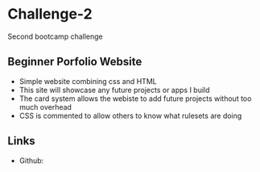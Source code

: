 # Challenge-2
Second bootcamp challenge

## Beginner Porfolio Website
* Simple website combining css and HTML
* This site will showcase any future projects or apps I build
* The card system allows the webiste to add future projects without too much overhead
* CSS is commented to allow others to know what rulesets are doing

## Links
* Github: 
